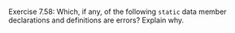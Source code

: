Exercise 7.58: Which, if any, of the following ```static``` data member
declarations and definitions are errors? Explain why.